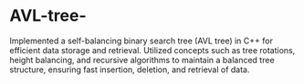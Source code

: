 # AVL-tree-
Implemented a self-balancing binary search tree (AVL tree) in C++ for efficient data storage and retrieval. Utilized concepts such as tree rotations, height balancing, and recursive algorithms to maintain a balanced tree structure, ensuring fast insertion, deletion, and retrieval of data. 
